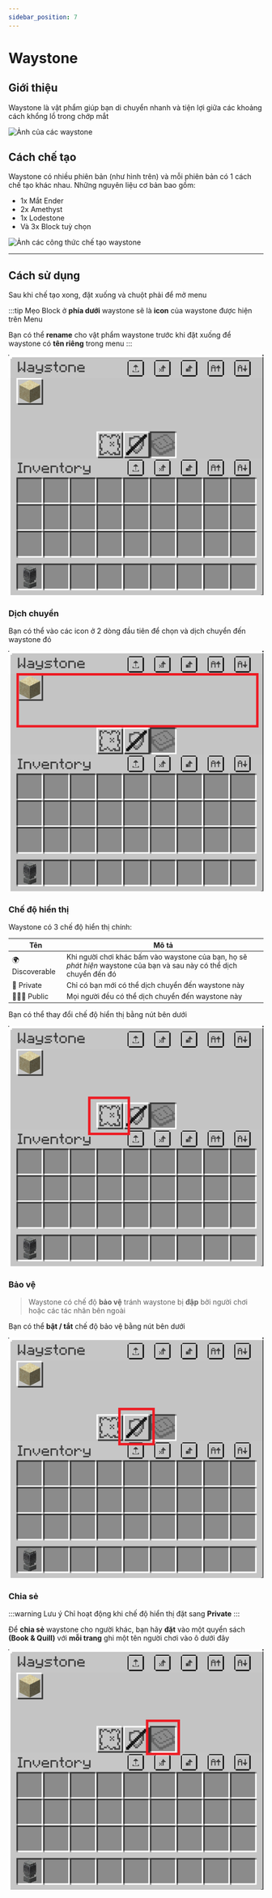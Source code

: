 ```yaml
---
sidebar_position: 7
---
```


# Waystone

## Giới thiệu

Waystone là vật phẩm giúp bạn di chuyển nhanh và tiện lợi giữa các khoảng cách khổng lồ trong chớp mắt

![Ảnh của các waystone](https://cdn.modrinth.com/data/UKUcgltR/images/16b39a4582057a1da4dc953c3bffe6a362a0c35e.png)

## Cách chế tạo

Waystone có nhiều phiên bản (như hình trên) và mỗi phiên bản có 1 cách chế tạo khác nhau.
Những nguyên liệu cơ bản bao gồm:

- 1x Mắt Ender
- 2x Amethyst
- 1x Lodestone
- Và 3x Block tuỳ chọn

![Ảnh các công thức chế tạo waystone](https://cdn.modrinth.com/data/cached_images/b4c50ca9b270a5af87633d3faab072183732601c.gif)

---

## Cách sử dụng

Sau khi chế tạo xong, đặt xuống và chuột phải để mở menu

:::tip Mẹo
Block ở **phía dưới** waystone sẽ là **icon** của waystone được hiện trên Menu

Bạn có thể **rename** cho vật phẩm waystone trước khi đặt xuống để waystone có **tên riêng** trong menu
:::

![Menu Waystone](./img/waystone_gui.png)

### Dịch chuyển

Bạn có thể vào các icon ở 2 dòng đầu tiên để chọn và dịch chuyển đến waystone đó

![Các điểm dịch chuyển](./img/waystone_gui_tp.png)

### Chế độ hiển thị

Waystone có 3 chế độ hiển thị chính:

| Tên             | Mô tả                                                                                                                 |
| --------------- | --------------------------------------------------------------------------------------------------------------------- |
| 🌍 Discoverable | Khi người chơi khác bấm vào waystone của bạn, họ sẽ _phát hiện_ waystone của bạn và sau này có thể dịch chuyển đến đó |
| 🚫 Private      | Chỉ có bạn mới có thể dịch chuyển đến waystone này                                                                    |
| 🧑‍🤝‍🧑 Public       | Mọi người đều có thể dịch chuyển đến waystone này                                                                     |

Bạn có thể thay đổi chế độ hiển thị bằng nút bên dưới

![Nút chỉnh chế độ hiển thị](./img/waystone_visibility_btn.png)

### Bảo vệ

> Waystone có chế độ **bảo vệ** tránh waystone bị **đập** bởi người chơi hoặc các tác nhân bên ngoài

Bạn có thể **bật / tắt** chế độ bảo vệ bằng nút bên dưới

![Nút chỉnh chế độ bảo vệ](./img/waystone_protection_btn.png)

### Chia sẻ

:::warning Lưu ý
Chỉ hoạt động khi chế độ hiển thị đặt sang **Private**
:::

Để **chia sẻ** waystone cho người khác, bạn hãy **đặt** vào một quyển sách **(Book & Quill)** với **mỗi trang** ghi một tên người chơi vào ô dưới đây

![Ô chia sẻ](./img/waystone_gui_share.png)
